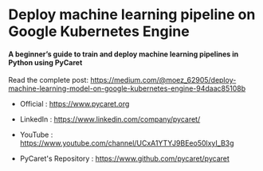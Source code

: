# Deploy machine learning pipeline on Google Kubernetes Engine
#### A beginner’s guide to train and deploy machine learning pipelines in Python using PyCaret

Read the complete post: https://medium.com/@moez_62905/deploy-machine-learning-model-on-google-kubernetes-engine-94daac85108b

- Official : https://www.pycaret.org

- LinkedIn : https://www.linkedin.com/company/pycaret/

- YouTube : https://www.youtube.com/channel/UCxA1YTYJ9BEeo50lxyI_B3g 

- PyCaret's Repository : https://www.github.com/pycaret/pycaret

